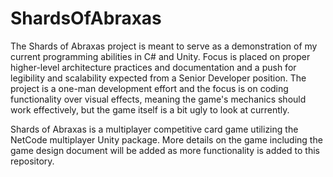 # ShardsOfAbraxas

The Shards of Abraxas project is meant to serve as a demonstration of my current programming abilities in C# and Unity. Focus is placed on proper higher-level
architecture practices and documentation and a push for legibility and scalability expected from a Senior Developer position. The project is a one-man development
effort and the focus is on coding functionality over visual effects, meaning the game's mechanics should work effectively, but the game itself is a bit ugly to look
at currently.

Shards of Abraxas is a multiplayer competitive card game utilizing the NetCode multiplayer Unity package. More details on the game including the game design document
will be added as more functionality is added to this repository.
